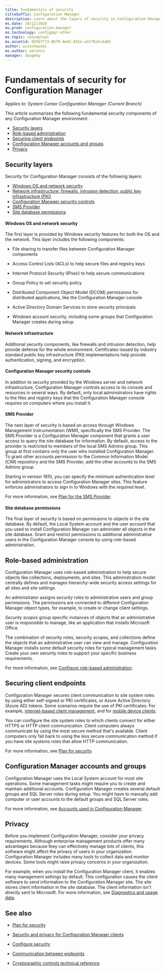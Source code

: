 ```yaml
---
title: Fundamentals of security
titleSuffix: Configuration Manager
description: Learn about the layers of security in Configuration Manager.
ms.date: 10/22/2018
ms.prod: configuration-manager
ms.technology: configmgr-other
ms.topic: conceptual
ms.assetid: 035b7f73-8b78-4ed1-835e-a31f9a5c4a02
author: aczechowski
ms.author: aaroncz
manager: dougeby
---
```


# Fundamentals of security for Configuration Manager

*Applies to: System Center Configuration Manager (Current Branch)*

This article summarizes the following fundamental security components of any Configuration Manager environment:
- [Security layers](#bkmk_layers)
- [Role-based administration](#bkmk_rba)
- [Securing client endpoints](#bkmk_endpoints)
- [Configuration Manager accounts and groups](#bkmk_accounts)
- [Privacy](#bkmk_privacy)

## <a name="bkmk_layers"></a> Security layers

Security for Configuration Manager consists of the following layers: 
- [Windows OS and network security](#bkmk_layer-windows)
- [Network infrastructure: firewalls, intrusion detection, public key infrastructure (PKI)](#bkmk_layer-network)
- [Configuration Manager security controls](#bkmk_layer-cm)
- [SMS Provider](#bkmk_layer-provider)
- [Site database permissions](#bkmk_layer-db)

#### <a name="bkmk_layer-windows"></a> Windows OS and network security
The first layer is provided by Windows security features for both the OS and the network. This layer includes the following components:  

-   File sharing to transfer files between Configuration Manager components  

-   Access Control Lists (ACLs) to help secure files and registry keys  

-   Internet Protocol Security (IPsec) to help secure communications  

-   Group Policy to set security policy  

-   Distributed Component Object Model (DCOM) permissions for distributed applications, like the Configuration Manager console  

-   Active Directory Domain Services to store security principals  

-   Windows account security, including some groups that Configuration Manager creates during setup  

#### <a name="bkmk_layer-network"></a> Network infrastructure

Additional security components, like firewalls and intrusion detection, help provide defense for the whole environment. Certificates issued by industry standard public key infrastructure (PKI) implementations help provide authentication, signing, and encryption.  

#### <a name="bkmk_layer-cm"></a> Configuration Manager security controls

In addition to security provided by the Windows server and network infrastructure, Configuration Manager controls access to its console and resources in several ways. By default, only local administrators have rights to the files and registry keys that the Configuration Manager console requires on computers where you install it.  

#### <a name="bkmk_layer-provider"></a> SMS Provider

The next layer of security is based on access through Windows Management Instrumentation (WMI), specifically the SMS Provider. The SMS Provider is a Configuration Manager component that grants a user access to query the site database for information. By default, access to the provider is restricted to members of the local SMS Admins group. This group at first contains only the user who installed Configuration Manager. To grant other accounts permission to the Common Information Model (CIM) repository and the SMS Provider, add the other accounts to the SMS Admins group.  

Starting in version 1810, you can specify the minimum authentication level for administrators to access Configuration Manager sites. This feature enforces administrators to sign in to Windows with the required level. <!--1357013-->  

For more information, see [Plan for the SMS Provider](/sccm/core/plan-design/hierarchy/plan-for-the-sms-provider).

#### <a name="bkmk_layer-db"></a> Site database permissions

The final layer of security is based on permissions to objects in the site database. By default, the Local System account and the user account that you used to install Configuration Manager can administer all objects in the site database. Grant and restrict permissions to additional administrative users in the Configuration Manager console by using role-based administration.  



## <a name="bkmk_rba"></a> Role-based administration  

 Configuration Manager uses role-based administration to help secure objects like collections, deployments, and sites. This administration model centrally defines and manages hierarchy-wide security access settings for all sites and site settings. 

 An administrator assigns *security roles* to administrative users and group permissions. The permissions are connected to different Configuration Manager object types, for example, to create or change client settings. 

 *Security scopes* group specific instances of objects that an administrative user is responsible to manage, like an application that installs Microsoft Office. 

 The combination of security roles, security scopes, and collections define the objects that an administrative user can view and manage. Configuration Manager installs some default security roles for typical management tasks. Create your own security roles to support your specific business requirements.  

 For more information, see [Configure role-based administration](/sccm/core/servers/deploy/configure/configure-role-based-administration).  



## <a name="bkmk_endpoints"></a> Securing client endpoints  

 Configuration Manager secures client communication to site system roles by using either self-signed or PKI certificates, or Azure Active Directory (Azure AD) tokens. Some scenarios require the use of PKI certificates. For example, [internet-based client management](/sccm/core/clients/manage/plan-internet-based-client-management), and for [mobile device clients](/sccm/mdm/plan-design/plan-on-premises-mdm).  

 You can configure the site system roles to which clients connect for either HTTPS or HTTP client communication. Client computers always communicate by using the most secure method that's available. Client computers only fall back to using the less secure communication method if you have site systems roles that allow HTTP communication.  

 For more information, see [Plan for security](/sccm/core/plan-design/security/plan-for-security).



## <a name="bkmk_accounts"></a> Configuration Manager accounts and groups  

 Configuration Manager uses the Local System account for most site operations. Some management tasks might require you to create and maintain additional accounts. Configuration Manager creates several default groups and SQL Server roles during setup. You might have to manually add computer or user accounts to the default groups and SQL Server roles.  

 For more information, see [Accounts used in Configuration Manager](/sccm/core/plan-design/hierarchy/accounts).  



## <a name="bkmk_privacy"></a> Privacy  

 Before you implement Configuration Manager, consider your privacy requirements. Although enterprise management products offer many advantages because they can effectively manage lots of clients, this software might affect the privacy of users in your organization. Configuration Manager includes many tools to collect data and monitor devices. Some tools might raise privacy concerns in your organization.  

 For example, when you install the Configuration Manager client, it enables many management settings by default. This configuration causes the client software to send information to the Configuration Manager site. The site stores client information in the site database. The client information isn't directly sent to Microsoft. For more information, see [Diagnostics and usage data](/sccm/core/plan-design/diagnostics/diagnostics-and-usage-data).



## See also

- [Plan for security](/sccm/core/plan-design/security/plan-for-security)  

- [Security and privacy for Configuration Manager clients](/sccm/core/clients/deploy/plan/security-and-privacy-for-clients)  

- [Configure security](/sccm/core/plan-design/security/configure-security)   

- [Communication between endpoints](/sccm/core/plan-design/hierarchy/communications-between-endpoints)  

- [Cryptographic controls technical reference](/sccm/core/plan-design/security/cryptographic-controls-tehnical-reference)  
